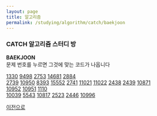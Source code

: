 ```yaml
---
layout: page
title: 알고리즘
permalink: /studying/algorithm/catch/baekjoon
---
```



### CATCH 알고리즘 스터디 방
**BAEKJOON**  
문제 번호를 누르면 그것에 맞는 코드가 나옵니다  

[1330](https://namhyo01.github.io/studying/algorithm/catch/baekjoon/1330)  [9498](https://namhyo01.github.io/studying/algorithm/catch/baekjoon/9498)  [2753](https://namhyo01.github.io/studying/algorithm/catch/baekjoon/2753)  [14681](https://namhyo01.github.io/studying/algorithm/catch/baekjoon/14681)  [2884](https://namhyo01.github.io/studying/algorithm/catch/baekjoon/2884)  
[2739](https://namhyo01.github.io/studying/algorithm/catch/baekjoon/2739)  [10950](https://namhyo01.github.io/studying/algorithm/catch/baekjoon/10950)  [8393](https://namhyo01.github.io/studying/algorithm/catch/baekjoon/8393)  [15552](https://namhyo01.github.io/studying/algorithm/catch/baekjoon/15552)  [2741](https://namhyo01.github.io/studying/algorithm/catch/baekjoon/2741)  [11021](https://namhyo01.github.io/studying/algorithm/catch/baekjoon/11021)  [11022](https://namhyo01.github.io/studying/algorithm/catch/baekjoon/11022)  [2438](https://namhyo01.github.io/studying/algorithm/catch/baekjoon/2438)  [2439](https://namhyo01.github.io/studying/algorithm/catch/baekjoon/2439)  [10871](https://namhyo01.github.io/studying/algorithm/catch/baekjoon/10871)  
[10952](https://namhyo01.github.io/studying/algorithm/catch/baekjoon/10952)  [10951](https://namhyo01.github.io/studying/algorithm/catch/baekjoon/10951)  [1110](https://namhyo01.github.io/studying/algorithm/catch/baekjoon/1110)  
[10039](https://namhyo01.github.io/studying/algorithm/catch/baekjoon/10039)  [5543](https://namhyo01.github.io/studying/algorithm/catch/baekjoon/5543)  [10817](https://namhyo01.github.io/studying/algorithm/catch/baekjoon/10817)  [2523](https://namhyo01.github.io/studying/algorithm/catch/baekjoon/2523)  [2446](https://namhyo01.github.io/studying/algorithm/catch/baekjoon/2446)  [10996](https://namhyo01.github.io/studying/algorithm/catch/baekjoon/10996)


   
     
  
  
    










[이전으로](https://namhyo01.github.io/studying/algorithm/catch)　　　　　　　　　　　　　　　　
